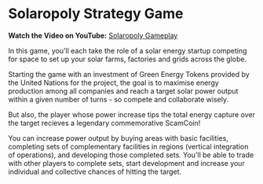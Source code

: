 # Solaropoly Strategy Game
**Watch the Video on YouTube:** [Solaropoly Gameplay](https://www.youtube.com/watch?v=ZMplDGZ74HI)

In this game, you'll each take the role of a solar energy startup competing for space to set up your solar farms, factories and grids across the globe. 

Starting the game with an investment of Green Energy Tokens provided by the United Nations for the project, the goal is to maximise energy production among all companies and reach a target solar power output within  a given number of turns - so compete and collaborate wisely.

But also, the player whose power increase tips the total energy capture over the target recieves a legendary commemorative ScamCoin! 

You can increase power output by buying areas with basic facilities, completing sets of complementary facilities in regions (vertical integration of operations), and developing those completed sets. You'll be able to trade with other players to complete sets, start development and increase your individual and collective chances of hitting the target.
